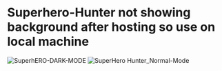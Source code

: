 # Superhero-Hunter not showing background after hosting so use on local machine
![SuperhERO-DARK-MODE](https://user-images.githubusercontent.com/94515205/227783421-22a85697-e7ca-4755-8b2a-6d1121705529.png)
![SuperHero Hunter_Normal-Mode](https://user-images.githubusercontent.com/94515205/227783437-f0217bad-d75f-43a3-a613-de6087474acc.png)

